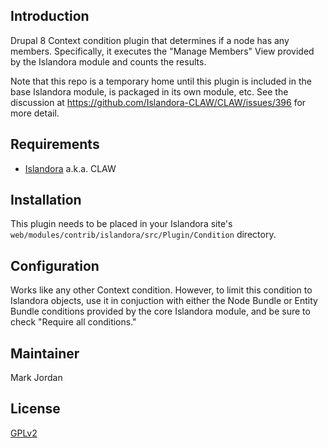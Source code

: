 ## Introduction

Drupal 8 Context condition plugin that determines if a node has any members. Specifically, it executes the "Manage Members" View provided by the Islandora module and counts the results.

Note that this repo is a temporary home until this plugin is included in the base Islandora module, is packaged in its own module, etc. See the discussion at https://github.com/Islandora-CLAW/CLAW/issues/396 for more detail.

## Requirements

* [Islandora](https://github.com/Islandora-CLAW/islandora) a.k.a. CLAW

## Installation

This plugin needs to be placed in your Islandora site's `web/modules/contrib/islandora/src/Plugin/Condition` directory.

## Configuration

Works like any other Context condition. However, to limit this condition to Islandora objects, use it in conjuction with either the Node Bundle or Entity Bundle conditions provided by the core Islandora module, and be sure to check "Require all conditions."

## Maintainer

Mark Jordan

## License

[GPLv2](http://www.gnu.org/licenses/gpl-2.0.txt)
